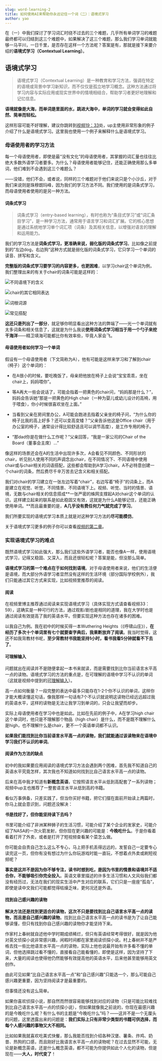 ```yaml
---
slug: word-learning-2
title: 如何使用AI来帮助你永远记住一个词（二）：语境式学习
author: yao
---
```


在（一）中我们探讨了学习词汇时绕不过去的三个难题，几乎所有单词学习的难题最终都可以归结到这三个难题中，如果解决了这三个难题，那么我们学习单词就能够一马平川，一日千里，是否存在这样一个方法呢？答案是有，那就是接下来要介绍的**语境式学习（Contextual Learning）**。

## 语境式学习

> 语境式学习（Contextual Learning）是一种教育和学习方法，强调在特定的语境或背景中学习新知识，而不仅仅是孤立地学习概念。这种方法通过将学习内容与实际应用或现实世界中的情境相结合，帮助学习者更好地理解和记忆信息。


**语境就像是大海，而单词是里面的水，跳进大海中，单词的学习就会变得如此自然、简单而轻松。**

这样形容可能不好理解，建议你跳转到[视频19：33](https://www.bilibili.com/festival/jzj2023?bvid=BV1ns4y1A7fj&spm_id_from=333.337.search-card.all.click)处，up主使用非常形象的例子介绍了什么是语境式学习。这里我也使用一个例子来解释什么是语境式学习。


### 母语使用者的学习方法

每一个母语使用者，即使是最“没有文化”的母语使用者，其掌握的词汇量也往往比绝大多数外语学习者要多。为什么？母语使用者能够记住，还能正确使用那么多单词，他们难到不会遇到这三个难题么？

——没错，他们不会，或者说，同样的三个难题对于他们来说只是个小沙丘，对于我们来说则是珠穆朗玛峰，因为我们的学习方法不同。我们使用的是词条式学习，而母语使用者使用的是另一种方法。

#### 词条式学习

> 词条式学习（entry-based learning），有时也称为“条目式学习”或“词汇条目学习”，是一种学习方法，通常用于语言学习和词汇扩展。它的核心思想是通过系统地学习单个词汇项（词条）及其相关信息，以增强对语言的理解和运用能力。

我们的学习方法是**词条式学习，更准确来说，弱化版的词条式学习**。比如像之前提到的”左边dog，右边狗“这种方式就是弱化版的词条式学习，它只学习一个单词的读音、拼写和含义。

**完整版的词条式学习要学习的内容更多，也更困难**，以学习chair这个单词为例，我们整理出来的有关于chair的词条可能是这样的：

![不同语境下的含义](image-15.png)

![chair的其它相同表达](image-16.png)

![词根词源](image-17.png)

![常见搭配](image-18.png)

**这还只是列出了一部分**，就足够你明显看出这种方法的弊端了——光一个单词就有太多词条和相关信息了，这就是为什么我说**使用词条式学习相当于用一个勺子来挖干海洋**——精卫填海可能都比你有效率些，毕竟人家会飞。

#### 母语使用者如何学习一个单词

假设有一个母语使用者（下文简称为A），他有可能是这样来学习和了解到chair（椅子）这个单词的：

- 在A很小的时候，要吃晚饭了，母亲把他放在椅子上会说“宝宝乖乖，坐在chair上，妈妈喂你”。

 

- 等A再大一些会说话了，可能会指着一把黄色的chair问，“妈妈那是什么？”，妈妈会告诉她“那是一把黄色的High chair（一种为婴儿或幼儿设计的高椅，用于喂食），你小时候很喜欢坐在上面。”

 

- 当看到父亲在房间里办公，A可能会跑进去指着父亲坐的椅子问，“为什么你的椅子比我的高上好多？还可以变高变矮？”父亲告诉他这是Office chair（用于办公室的椅子，通常设计得比较舒适且可以调节高度），是工作专用的椅子。

 

- “那dad你是在做什么工作呢？”父亲回答，“我是一家公司的Chair of the Board（董事会主席）...”

 

像这样的场景还会在A的生活中出现许多次，A会看见不同颜色、不同形状的chair，听见别人使用不同的声调念出chair，在不同情况下、不同语境中使用chair或与chair相关的词语搭配，这些都会帮助到A学习chair。A不必特意创建一个chair的词条，然后费尽千辛万苦去记含义和相关搭配。

我们对chair的学习建立在一张左边写着“chair”，右边写着“椅子”的词条上，而A是建立在视觉、听觉，不同情景、不同语境下上。视频、听觉、当时的情景、语境，无数与chair相关的信息搭成**一张严密的蛛网支撑起A对chair这个单词的认识。这样建立起来的联系是如此稳固又有效，这就是为什么A能够记住，还能正确使用单词。**而且最重要的是，**A几乎没有费任何力气就完成了学习**。

我们所要实现的语境式学习本质上就是对这种学习方法的**尽可能模仿**。

关于语境式学习更多的例子你可以查看[视频的第二章](https://www.bilibili.com/festival/jzj2023?bvid=BV1ns4y1A7fj&spm_id_from=333.1007.top_right_bar_window_history.content.click)。

### 实现语境式学习的难点

既然语境式学习如此强大，那么我们这些外语学习者，能否也像A一样，使用语境式学习，记得又稳固、又深入，而且还很轻松呢？答案是能，但没那么简单。

**语境式学习的第一个难点在于如何找到语境**。对于母语使用者来说，他们的生活便是语境，而大部分外语学习者显然没有这样的生活环境（部分国际学校例外），我们只能通过其它方式来实现，比如视频里推荐的阅读。

#### 阅读
在视频里博主推荐通过阅读来实现语境式学习（具体实现方式请查看视频33：59），这确实是一种可行的方法，通过观影/剧也是相同的道理，我在大学时也是通过阅读有效提高了我的英语水平。但要实现这种方法也存在诸多的困难。

以我自己为例。我在初中的时候买得一本Wuthering Heights（《呼啸山庄》），**在经历了多次十个单词里有七个就要查字典后，我果断放弃了阅读**。我当时觉得，这还不如我背教材书呢，**至少背教材书我能坚持1小时，看书我看5分钟就看不下去了**。

#### 可理解输入
问题就出在阅读并不是随便拿起一本书来就读，而是需要找到比你当前语言水平高一点的读物。语境式学习的方法的重点是，在可理解的语境中学习不认识的单词（这就是视频中提到的[可理解输入](https://www.bilibili.com/festival/jzj2023?bvid=BV1ns4y1A7fj&spm_id_from=333.1007.top_right_bar_window_history.content.click)）。

高一点如何衡量？一段完整的表达中最多只能存在1-2个你不认识的单词，这样你才能大概读懂这句话，像我那样一句话有7个不认识就说明这读物已经远远超过我的英语水平，这样的读物是无法让我学习到单词的，只会让我望而却步。

实际上母语使用者在学习中也是如此。比如在先前的例子中，A在学习high chair这个单词时，他只是不理解那个物品（high chair）是什么，而不是既不理解什么是high，也不理解什么是chair，更不一个英语单词都不认识。

**如果我们能找到比你当前语言水平高一点的读物，我们就能通过该读物来在语境中学习我们不认识的单词**。

#### 阅读作为方法的缺点

初中的我如果要应用阅读的语境式学习方法会遇到两个困难，首先我不知道自己的英语水平究竟怎样，其次我也不知道如何找到比自己语言水平高一点的读物。

后来在高中我才知道有**新概念英语**，它按照语言水平从低到高配套了一系列读物；视频中up主也推荐了一整套语言水平从低到高的书籍。

看似万事俱备，只差实践了，但当你买好书籍，把它们摆在面前开始读上两篇时，你马上就会意识到，问题还没解决：

**书是找好了，但你能坚持读下去吗？**

书里可能介绍了非洲某种狮子的生活习惯，可能介绍了某个企业的发家史，可能介绍了NASA的一次火箭发射，但你现在更兴趣的可能是：**今晚吃什么**。于是你看着看着打开了外卖，或者是打开了短视频查看某个菜怎么做。

你可能会自责自己怎么这么不专心，马上把手机丢得远远的，发誓自己一定要专心读完这一页，但你有没有想过为什么你玩游戏时能一直玩，不想着点外卖或刷短视频呢？

**事实是这并不是因为你不够专注，读书时想到吃，是因为书里的情景和语境并不适合你，不能够吸引你完全投入**。英语文章里描述的许多生活习惯和人文风俗我们都没有经历过，无法在我们的现实生活中产生对应的联系，它们只是一座座“孤岛”，即使是读中文我们可能都觉得枯燥乏味，更何况还是外语。

#### 找到自己感兴趣的读物

**解决方法还是找到更适合的读物，这次不只是要找到比自己语言水平高一点的读物，而且是自己感兴趣的读物**。找到比自己语言水平高一点的读书是为了让自己能够读懂，但只有找到你自己感兴趣的读物你才能坚持下来。

作家村上春树就自述他中学时期成绩稀烂，但只有英语经常考得很好，就是因为他对英文侦探小说非常感兴趣，闲暇时间都在家里阅读侦探小说。村上春树并不是严格去找一些比他语言水平高一点的读物，实际上他也说最开始有许多看不懂的单词，但他选择跳过看不懂的，直接看自己能看懂的，即使是这样，因为坚持了下来，大量的阅读也使得他仍然能够有效提高他的英语水平，后来他甚至能够用英文创作。

由此可见如果“比自己语言水平高一点”和“自己感兴趣”只能选一个，那么可能自己感兴趣更重要，因为坚持阅读才是最重要的。

但事情还没有这么简单。

如果你喜欢侦探小说，那自然而然很容易能够找到对应的读物（只是可能比较难找到比自己语言水平高一点的侦探小说），但如果就像我之前说的，你现在最感兴趣的是今晚吃什么呢？有什么书的主题是“今晚吃什么”吗？——这并不是一个无厘头的问题，这里透露出来的问题是：**我们实际上只有非常少类型的书籍可供选择，而每个人感兴趣的事物又大不相同。**

比如如果我就喜欢吃美式快餐，那么我能否找到介绍各种汉堡、薯条、炸鸡、奶昔、热狗的口感，而且刚好比我语言水平高一点的读物呢？在过去显然不可能，无论是新概念英语，还是什么概念英语，都不可能为你提供如此个人化的读物，但是现在——**大人，时代变了**！